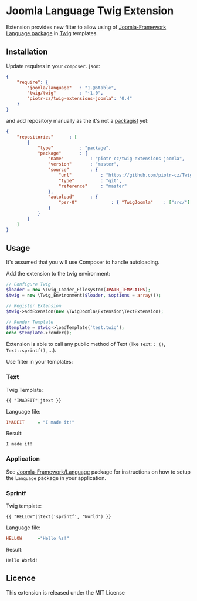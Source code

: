 Joomla Language Twig Extension
==============================

Extension provides new filter to allow using of [Joomla-Framework][2] [Language package][3] in [Twig][1] templates.


## Installation

Update requires in your `composer.json`:

```JSON
{
	"require": {
		"joomla/language"	: "1.@stable",
		"twig/twig"			: "~1.0",
		"piotr-cz/twig-extensions-joomla": "0.4"
	}
}
```

and add repository manually as the it's not a [packagist](https://packagist.org) yet:
```JSON
{
	"repositories"		: [
		{
			"type"			: "package",
			"package"		: {
				"name"			: "piotr-cz/twig-extensions-joomla",
				"version"		: "master",
				"source"		: {
					"url"			: "https://github.com/piotr-cz/Twig-extensions-Joomla.git",
					"type"			: "git",
					"reference"		: "master"
				},
				"autoload"		: {
					"psr-0"				: { "TwigJoomla"	: ["src/"] }
				}
			}
		}
	]
}
```


## Usage

It's assumed that you will use Composer to handle autoloading.

Add the extension to the twig environment:

```PHP
// Configure Twig
$loader = new \Twig_Loader_Filesystem(JPATH_TEMPLATES);
$twig = new \Twig_Environment($loader, $options = array());

// Register Extension
$twig->addExension(new \TwigJoomla\Extension\TextExtension);

// Render Template
$template = $twig->loadTemplate('test.twig');
echo $template->render();
```


Extension is able to call any public method of Text (like `Text::_()`, `Text::sprintf()`, ...).

Use filter in your templates:


### Text

Twig Template:
```TWIG
{{ "IMADEIT"|jtext }}
```

Language file:
```INI
IMADEIT 	= "I made it!"
```

Result:
```
I made it!
```


### Application

See [Joomla-Framework/Language](https://github.com/joomla-framework/language) package for instructions on how to setup the `Language` package in your application.

### Sprintf

Twig template:
```TWIG
{{ "HELLOW"|jtext('sprintf', 'World') }}
```

Language file:
```INI
HELLOW		="Hello %s!"
```

Result:
```
Hello World!
```


## Licence
This extension is released under the MIT License


[1]: http://twig.sensiolabs.org
[2]: http://framework.joomla.org
[3]: https://github.com/joomla/joomla-framework/tree/staging/src/Joomla/Language
